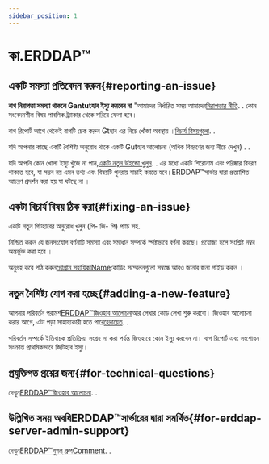 ```yaml
---
sidebar_position: 1
---
```


# কা.ERDDAP™
## একটি সমস্যা প্রতিবেদন করুন{#reporting-an-issue} 
 **বাগ নিরাপত্তা সমস্যা থাকলে Gantutহাব ইস্যু করবেন না** "আমাদের নির্ধারিত সময় আমাদের[নিরাপত্তার নীতি](https://github.com/erddap/erddap?tab=security-ov-file). . কোন সংবেদনশীল বিষয় পাবলিক ট্র্যাকার থেকে সরিয়ে ফেলা হবে।

বাগ রিপোর্ট আগে থেকেই বাগটি চেক করুন Gtহাব এর নিচে খোঁজা অবস্থায় ।[বিচার্য বিষয়গুলো](https://github.com/ERDDAP/erddap/issues). .

যদি আপনার কাছে একটি বৈশিষ্ট্য অনুরোধ থাকে একটি Gutহাব আলোচনা (অধিক বিবরণের জন্য নীচে দেখুন) . .

যদি আপনি কোন খোলা ইস্যু খুঁজে না পান,[একটি নতুন উইন্ডো খুলুন](https://github.com/ERDDAP/erddap/issues/new). . এর মধ্যে একটি শিরোনাম এবং পরিষ্কার বিবরণ থাকতে হবে, যা সম্ভব নয় এমন তথ্য এবং বিষয়টি পুনরায় যাচাই করতে হবে।ERDDAP™সার্ভার দ্বারা প্রত্যাশিত আচরণ প্রদর্শন করা হয় যা ঘটছে না ।
## একটা বিচার্য বিষয় ঠিক করা{#fixing-an-issue} 
একটি নতুন গিটহাবের অনুরোধ খুলুন (পি- জি- পি) প্যাচ সহ.

নিশ্চিত করুন যে জনসংযোগ বর্ণনাটি সমস্যা এবং সমাধান সম্পর্কে স্পষ্টভাবে বর্ণনা করছে। প্রযোজ্য হলে সংশ্লিষ্ট নম্বর অন্তর্ভুক্ত করা হবে ।

অনুগ্রহ করে পাঠ করুন[প্রোগ্রাম সহায়িকাName](/docs/contributing/programmer-guide)কোডিং সম্মেলনগুলো সম্বন্ধে আরও জানার জন্য গাইড করুন ।
## নতুন বৈশিষ্ট্য যোগ করা হচ্ছে{#adding-a-new-feature} 
আপনার পরিবর্তন পরামর্শ[ERDDAP™জিওহাব আলোচনা](https://github.com/ERDDAP/erddap/discussions)আর লেখার কোড লেখা শুরু করবো। জিওহাব আলোচনা করার আগে, এটা পড়া সাহায্যকারী হতে পারে[হেদায়েত](https://github.com/ERDDAP/erddap/discussions/93#discussion-4920427). .

পরিবর্তন সম্পর্কে ইতিবাচক প্রতিক্রিয়া সংগ্রহ না করা পর্যন্ত জিওহাবে কোন ইস্যু করবেন না। বাগ রিপোর্ট এবং সংশোধন সংক্রান্ত প্রাথমিকভাবে জিটিহাব ইস্যু।
## প্রযুক্তিগত প্রশ্নের জন্য{#for-technical-questions} 
দেখুন[ERDDAP™জিওহাব আলোচনা](https://github.com/ERDDAP/erddap/discussions). .
## উল্লিখিত সময় অবধিERDDAP™সার্ভারের দ্বারা সমর্থিত{#for-erddap-server-admin-support} 
দেখুন[ERDDAP™গুগল্ গ্রুপComment](https://groups.google.com/g/erddap). .
